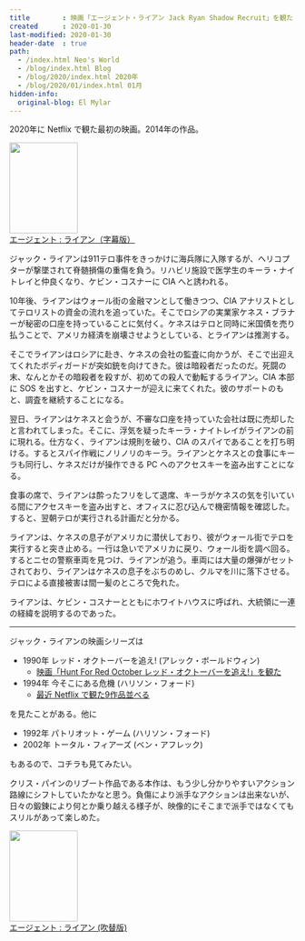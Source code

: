 ```yaml
---
title        : 映画「エージェント・ライアン Jack Ryan Shadow Recruit」を観た
created      : 2020-01-30
last-modified: 2020-01-30
header-date  : true
path:
  - /index.html Neo's World
  - /blog/index.html Blog
  - /blog/2020/index.html 2020年
  - /blog/2020/01/index.html 01月
hidden-info:
  original-blog: El Mylar
---
```


2020年に Netflix で観た最初の映画。2014年の作品。

<div class="ad-amazon">
  <div class="ad-amazon-image">
    <a href="https://www.amazon.co.jp/dp/B00LPE1F7M?tag=neos21-22&amp;linkCode=osi&amp;th=1&amp;psc=1">
      <img src="https://m.media-amazon.com/images/I/51c+d8QlzNL._SL160_.jpg" width="120" height="160">
    </a>
  </div>
  <div class="ad-amazon-info">
    <div class="ad-amazon-title">
      <a href="https://www.amazon.co.jp/dp/B00LPE1F7M?tag=neos21-22&amp;linkCode=osi&amp;th=1&amp;psc=1">エージェント : ライアン（字幕版）</a>
    </div>
  </div>
</div>

ジャック・ライアンは911テロ事件をきっかけに海兵隊に入隊するが、ヘリコプターが撃墜されて脊髄損傷の重傷を負う。リハビリ施設で医学生のキーラ・ナイトレイと仲良くなり、ケビン・コスナーに CIA へと誘われる。

10年後、ライアンはウォール街の金融マンとして働きつつ、CIA アナリストとしてテロリストの資金の流れを追っていた。そこでロシアの実業家ケネス・ブラナーが秘密の口座を持っていることに気付く。ケネスはテロと同時に米国債を売り払うことで、アメリカ経済を崩壊させようとしている、とライアンは推測する。

そこでライアンはロシアに赴き、ケネスの会社の監査に向かうが、そこで出迎えてくれたボディガードが突如銃を向けてきた。彼は暗殺者だったのだ。死闘の末、なんとかその暗殺者を殺すが、初めての殺人で動転するライアン。CIA 本部に SOS を出すと、ケビン・コスナーが迎えに来てくれた。彼のサポートのもと、調査を継続することになる。

翌日、ライアンはケネスと会うが、不審な口座を持っていた会社は既に売却したと言われてしまった。そこに、浮気を疑ったキーラ・ナイトレイがライアンの前に現れる。仕方なく、ライアンは規則を破り、CIA のスパイであることを打ち明ける。するとスパイ作戦にノリノリのキーラ。ライアンとケネスとの食事にキーラも同行し、ケネスだけが操作できる PC へのアクセスキーを盗み出すことになる。

食事の席で、ライアンは酔ったフリをして退席、キーラがケネスの気を引いている間にアクセスキーを盗み出すと、オフィスに忍び込んで機密情報を確認した。すると、翌朝テロが実行される計画だと分かる。

ライアンは、ケネスの息子がアメリカに潜伏しており、彼がウォール街でテロを実行すると突き止める。一行は急いでアメリカに戻り、ウォール街を調べ回る。するとニセの警察車両を見つけ、ライアンが追う。車両には大量の爆弾がセットされており、ライアンはケネスの息子をぶちのめし、クルマを川に落下させる。テロによる直接被害は間一髪のところで免れた。

ライアンは、ケビン・コスナーとともにホワイトハウスに呼ばれ、大統領に一連の経緯を説明するのであった。

-----

ジャック・ライアンの映画シリーズは

- 1990年 レッド・オクトーバーを追え! (アレック・ボールドウィン)
  - [映画「Hunt For Red October レッド・オクトーバーを追え!」を観た](/blog/2019/06/12-01.html)
- 1994年 今そこにある危機 (ハリソン・フォード)
  - [最近 Netflix で観た9作品並べる](/blog/2019/05/04-01.html)

を見たことがある。他に

- 1992年 パトリオット・ゲーム (ハリソン・フォード)
- 2002年 トータル・フィアーズ (ベン・アフレック)

もあるので、コチラも見てみたい。

クリス・パインのリブート作品である本作は、もう少し分かりやすいアクション路線にシフトしていたかなと思う。負傷により派手なアクションは出来ないが、日々の鍛錬により何とか乗り越える様子が、映像的にそこまで派手ではなくてもスリルがあって楽しめた。

<div class="ad-amazon">
  <div class="ad-amazon-image">
    <a href="https://www.amazon.co.jp/dp/B011KS3ZSO?tag=neos21-22&amp;linkCode=osi&amp;th=1&amp;psc=1">
      <img src="https://m.media-amazon.com/images/I/51c+d8QlzNL._SL160_.jpg" width="120" height="160">
    </a>
  </div>
  <div class="ad-amazon-info">
    <div class="ad-amazon-title">
      <a href="https://www.amazon.co.jp/dp/B011KS3ZSO?tag=neos21-22&amp;linkCode=osi&amp;th=1&amp;psc=1">エージェント : ライアン (吹替版)</a>
    </div>
  </div>
</div>
